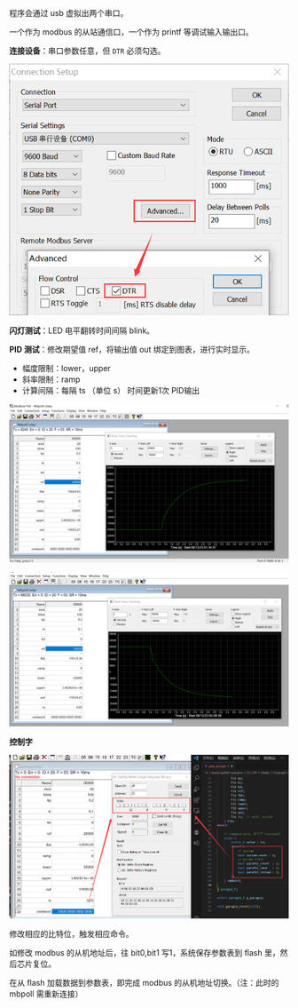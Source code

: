 程序会通过 usb 虚拟出两个串口。

一个作为 modbus 的从站通信口，一个作为 printf 等调试输入输出口。



**连接设备**：串口参数任意，但 `DTR` 必须勾选。

![1](.assest/README/1.png)

**闪灯测试**：LED 电平翻转时间间隔 blink。

**PID 测试**：修改期望值 ref，将输出值 out 绑定到图表，进行实时显示。

- 幅度限制：lower，upper
- 斜率限制：ramp
- 计算间隔：每隔 ts （单位 s） 时间更新1次 PID输出

![preview1](.assest/README/preview1.png)

![preview2](.assest/README/preview2.png)

**控制字**

![2](.assest/README/2.png)

修改相应的比特位，触发相应命令。

如修改 modbus 的从机地址后，往 bit0,bit1 写1，系统保存参数表到 flash 里，然后芯片复位。

在从 flash 加载数据到参数表，即完成 modbus 的从机地址切换。（注：此时的 mbpoll 需重新连接）

